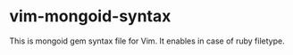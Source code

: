 vim-mongoid-syntax
==================

This is mongoid gem syntax file for Vim. It enables in case of ruby filetype.

